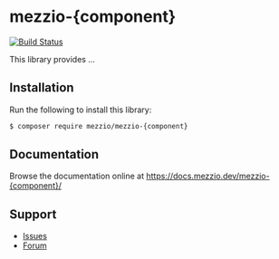 # mezzio-{component}

[![Build Status](https://github.com/mezzio/mezzio-{component}/actions/workflows/continuous-integration.yml/badge.svg)](https://github.com/mezzio/mezzio-{component}/actions/workflows/continuous-integration.yml)

This library provides …

## Installation

Run the following to install this library:

```bash
$ composer require mezzio/mezzio-{component}
```

## Documentation

Browse the documentation online at https://docs.mezzio.dev/mezzio-{component}/

## Support

* [Issues](https://github.com/mezzio/mezzio-{component}/issues/)
* [Forum](https://discourse.laminas.dev/)

